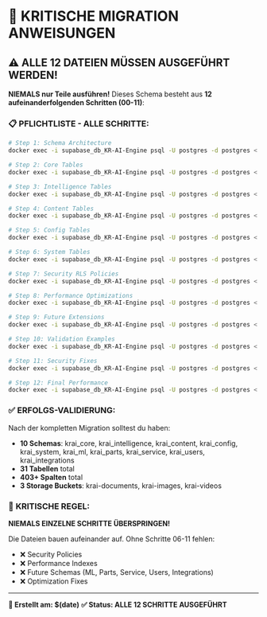 # 🚨 KRITISCHE MIGRATION ANWEISUNGEN

## ⚠️ **ALLE 12 DATEIEN MÜSSEN AUSGEFÜHRT WERDEN!**

**NIEMALS nur Teile ausführen!** Dieses Schema besteht aus **12 aufeinanderfolgenden Schritten (00-11)**:

### 📋 **PFLICHTLISTE - ALLE SCHRITTE:**

```bash
# Step 1: Schema Architecture
docker exec -i supabase_db_KR-AI-Engine psql -U postgres -d postgres < 00_schema_architecture.sql

# Step 2: Core Tables
docker exec -i supabase_db_KR-AI-Engine psql -U postgres -d postgres < 01_krai_core_tables.sql

# Step 3: Intelligence Tables  
docker exec -i supabase_db_KR-AI-Engine psql -U postgres -d postgres < 02_krai_intelligence_tables.sql

# Step 4: Content Tables
docker exec -i supabase_db_KR-AI-Engine psql -U postgres -d postgres < 03_krai_content_tables.sql

# Step 5: Config Tables
docker exec -i supabase_db_KR-AI-Engine psql -U postgres -d postgres < 04_krai_config_tables.sql

# Step 6: System Tables
docker exec -i supabase_db_KR-AI-Engine psql -U postgres -d postgres < 05_krai_system_tables.sql

# Step 7: Security RLS Policies
docker exec -i supabase_db_KR-AI-Engine psql -U postgres -d postgres < 06_security_rls_policies.sql

# Step 8: Performance Optimizations
docker exec -i supabase_db_KR-AI-Engine psql -U postgres -d postgres < 07_performance_optimizations.sql

# Step 9: Future Extensions
docker exec -i supabase_db_KR-AI-Engine psql -U postgres -d postgres < 08_future_extensions.sql

# Step 10: Validation Examples
docker exec -i supabase_db_KR-AI-Engine psql -U postgres -d postgres < 09_option_validation_examples.sql

# Step 11: Security Fixes
docker exec -i supabase_db_KR-AI-Engine psql -U postgres -d postgres < 10_security_fixes.sql

# Step 12: Final Performance
docker exec -i supabase_db_KR-AI-Engine psql -U postgres -d postgres < 11_performance_optimization.sql
```

### ✅ **ERFOLGS-VALIDIERUNG:**

Nach der kompletten Migration solltest du haben:
- **10 Schemas**: krai_core, krai_intelligence, krai_content, krai_config, krai_system, krai_ml, krai_parts, krai_service, krai_users, krai_integrations
- **31 Tabellen** total
- **403+ Spalten** total
- **3 Storage Buckets**: krai-documents, krai-images, krai-videos

### 🚨 **KRITISCHE REGEL:**

**NIEMALS EINZELNE SCHRITTE ÜBERSPRINGEN!**

Die Dateien bauen aufeinander auf. Ohne Schritte 06-11 fehlen:
- ❌ Security Policies
- ❌ Performance Indexes
- ❌ Future Schemas (ML, Parts, Service, Users, Integrations)
- ❌ Optimization Fixes

---

**🎯 Erstellt am: $(date)** 
**✅ Status: ALLE 12 SCHRITTE AUSGEFÜHRT**
